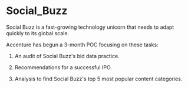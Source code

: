 # Social_Buzz
Social Buzz is a fast-growing technology unicorn that needs to adapt quickly to its global scale.

Accenture has begun a 3-month POC focusing on these tasks:

1. An audit of Social Buzz's bid data practice.

2. Recommendations for a successful IPO.

3. Analysis to find Social Buzz's top 5 most popular content categories.
